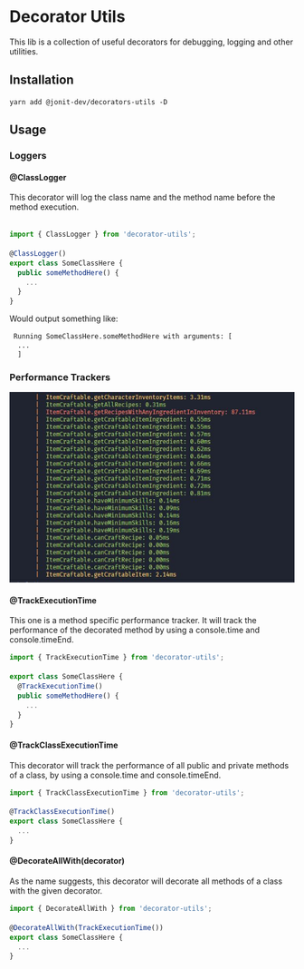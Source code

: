 # Decorator Utils

This lib is a collection of useful decorators for debugging, logging and other utilities.

## Installation

```
yarn add @jonit-dev/decorators-utils -D
```

## Usage

### Loggers

#### @ClassLogger

This decorator will log the class name and the method name before the method execution.

```typescript

import { ClassLogger } from 'decorator-utils';

@ClassLogger()
export class SomeClassHere {
  public someMethodHere() {
    ...
  }
}
```

Would output something like:

```
 Running SomeClassHere.someMethodHere with arguments: [
  ...
  ]
```

### Performance Trackers

<img src="./docs/track-class-execution-time.jpg" alt="Performance trackers">

#### @TrackExecutionTime

This one is a method specific performance tracker. It will track the performance of the decorated method by using a console.time and console.timeEnd.

```typescript
import { TrackExecutionTime } from 'decorator-utils';

export class SomeClassHere {
  @TrackExecutionTime()
  public someMethodHere() {
    ...
  }
}
```

#### @TrackClassExecutionTime

This decorator will track the performance of all public and private methods of a class, by using a console.time and console.timeEnd.

```typescript
import { TrackClassExecutionTime } from 'decorator-utils';

@TrackClassExecutionTime()
export class SomeClassHere {
  ...
}
```

#### @DecorateAllWith(decorator)

As the name suggests, this decorator will decorate all methods of a class with the given decorator.

```typescript
import { DecorateAllWith } from 'decorator-utils';

@DecorateAllWith(TrackExecutionTime())
export class SomeClassHere {
  ...
}
```
